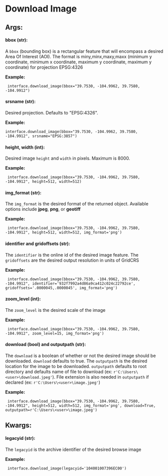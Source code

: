 # Download Image

## Args:

#### bbox (str):

  A `bbox` (bounding box) is a rectangular feature that will encompass a desired Area Of Interest (AOI).
  The format is miny,minx,maxy,maxx (minimum y coordinate, minimum x coordinate, maximum y coordinate, maximum y coordinate) for
  projection EPSG:4326

   **Example:**
   
     interface.download_image(bbox="39.7530, -104.9962, 39.7580, -104.9912")
	 
#### srsname (str):

  Desired projection. Defaults to "EPSG:4326".
  
  **Example:**
  
    interface.download_image(bbox="39.7530, -104.9962, 39.7580, -104.9912", srsname="EPSG:3857")
	 

#### height, width (int):

  Desired image `height` and `width` in pixels. Maximum is 8000.

   **Example:**
   
     interface.download_image(bbox="39.7530, -104.9962, 39.7580, -104.9912", height=512, width=512)

#### img_format (str):

  The `img_format` is the desired format of the returned object. Available options include **jpeg**, **png**, or **geotiff**

   **Example:**
   
     interface.download_image(bbox="39.7530, -104.9962, 39.7580, -104.9912", height=512, width=512, img_format='png')

#### identifier and gridoffsets (str):

  The `identifier` is the online id of the desired image feature. The `gridoffsets` are the desired output resolution in units of GridCRS

   **Example:**
   
     interface.download_image(bbox="39.7530, -104.9962, 39.7580, -104.9912", identifier='932f7992a4d86a9ca412c024c22792ce', gridoffsets='.0000045,.0000045', img_format='png')

   
     

#### zoom_level (int):

  The `zoom_level` is the desired scale of the image

   **Example:**
   
     interface.download_image(bbox="39.7530, -104.9962, 39.7580, -104.9912", zoom_level=15, img_format='png')

   
     

#### download (bool) and outputpath (str):

  The `download` is a boolean of whether or not the desired image should be downloaded. `download` defaults to true. The `outputpath` is the desired location for the image to be downloaded. `outputpath` defaults to root directory and defaults name of file to download (ex: `r'C:\Users\<user>\download.jpeg'`). File extension is also needed in `outputpath` if declared (ex: `r'C:\Users\<user>\image.jpeg'`)

   **Example:**
   
     interface.download_image(bbox="39.7530, -104.9962, 39.7580, -104.9912", height=512, width=512, img_format='png', download=True, outputpath=r'C:\Users\<user>\image.jpeg')

## Kwargs:

#### legacyid (str):

  The `legacyid` is the archive identifier of the desired browse image

   **Example:**
   
     interface.download_image(legacyid='104001007396EC00')

